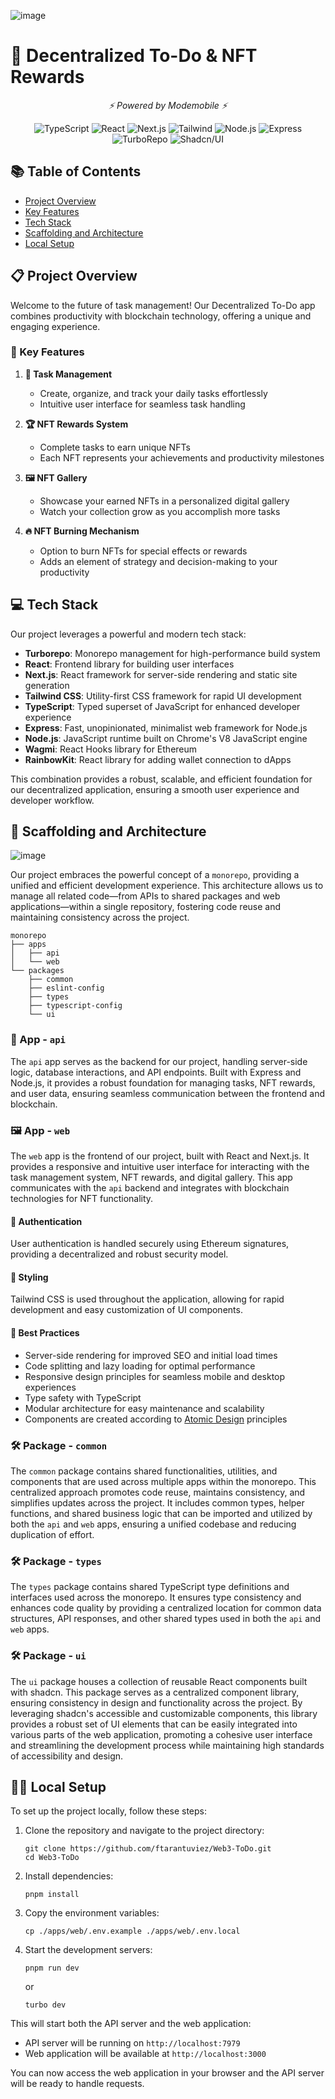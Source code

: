 ![image](https://github.com/user-attachments/assets/7ff1af12-8ee1-422b-b739-266ef1df33cf)


# 🚀 Decentralized To-Do & NFT Rewards

<p align="center">
  <em>⚡ Powered by Modemobile ⚡</em>
</p>

<div align="center">

![TypeScript](https://img.shields.io/badge/-TypeScript-black?style=for-the-badge&logoColor=white&logo=typescript&color=2F73BF)
![React](https://img.shields.io/badge/React-20232A?style=for-the-badge&logo=react&logoColor=61DAFB)
![Next.js](https://img.shields.io/badge/next%20js-000000?style=for-the-badge&logo=nextdotjs&logoColor=white)
![Tailwind](https://img.shields.io/badge/Tailwind_CSS-38B2AC?style=for-the-badge&logo=tailwind-css&logoColor=white)
![Node.js](https://img.shields.io/badge/Node.js-43853D?style=for-the-badge&logo=node.js&logoColor=white)
![Express](https://img.shields.io/badge/Express.js-404D59?style=for-the-badge)
![TurboRepo](https://img.shields.io/badge/Turborepo-2.0.14-orangered?logo=turborepo&link=https%3A%2F%2Fgithub.com%2Fvercel%2Fturbo%2Freleases%2Ftag%2Fv2.0.14)
![Shadcn/UI](https://img.shields.io/badge/Shadcn%2FUI-000000?style=for-the-badge&logo=shadcnui&logoColor=white)

</div>

## 📚 Table of Contents

- [Project Overview](#-project-overview)
- [Key Features](#-key-features)
- [Tech Stack](#-tech-stack)
- [Scaffolding and Architecture](#-scaffolding-and-architecture)
- [Local Setup](#️-local-setup)

## 📋 Project Overview

Welcome to the future of task management! Our Decentralized To-Do app combines productivity with blockchain technology, offering a unique and engaging experience.

### 🌟 Key Features

1. **📝 Task Management**

   - Create, organize, and track your daily tasks effortlessly
   - Intuitive user interface for seamless task handling

2. **🏆 NFT Rewards System**

   - Complete tasks to earn unique NFTs
   - Each NFT represents your achievements and productivity milestones

3. **🖼️ NFT Gallery**

   - Showcase your earned NFTs in a personalized digital gallery
   - Watch your collection grow as you accomplish more tasks

4. **🔥 NFT Burning Mechanism**
   - Option to burn NFTs for special effects or rewards
   - Adds an element of strategy and decision-making to your productivity

## 💻 Tech Stack

Our project leverages a powerful and modern tech stack:

- **Turborepo**: Monorepo management for high-performance build system
- **React**: Frontend library for building user interfaces
- **Next.js**: React framework for server-side rendering and static site generation
- **Tailwind CSS**: Utility-first CSS framework for rapid UI development
- **TypeScript**: Typed superset of JavaScript for enhanced developer experience
- **Express**: Fast, unopinionated, minimalist web framework for Node.js
- **Node.js**: JavaScript runtime built on Chrome's V8 JavaScript engine
- **Wagmi**: React Hooks library for Ethereum
- **RainbowKit**: React library for adding wallet connection to dApps

This combination provides a robust, scalable, and efficient foundation for our decentralized application, ensuring a smooth user experience and developer workflow.

## 🧱 Scaffolding and Architecture

![image](https://github.com/user-attachments/assets/36f366bd-f736-43f7-bde3-ef70ad6280bf)

Our project embraces the powerful concept of a `monorepo`, providing a unified and efficient development experience. This architecture allows us to manage all related code—from APIs to shared packages and web applications—within a single repository, fostering code reuse and maintaining consistency across the project.

```
monorepo
├── apps
│   ├── api
│   └── web
└── packages
    ├── common
    ├── eslint-config
    ├── types
    ├── typescript-config
    └── ui
```

### 💾 App - `api`

The `api` app serves as the backend for our project, handling server-side logic, database interactions, and API endpoints. Built with Express and Node.js, it provides a robust foundation for managing tasks, NFT rewards, and user data, ensuring seamless communication between the frontend and blockchain.

### 🖼️ App - `web`

The `web` app is the frontend of our project, built with React and Next.js. It provides a responsive and intuitive user interface for interacting with the task management system, NFT rewards, and digital gallery. This app communicates with the `api` backend and integrates with blockchain technologies for NFT functionality.

#### 🔐 Authentication

User authentication is handled securely using Ethereum signatures, providing a decentralized and robust security model.

#### 🎨 Styling

Tailwind CSS is used throughout the application, allowing for rapid development and easy customization of UI components.

#### 🔧 Best Practices

- Server-side rendering for improved SEO and initial load times
- Code splitting and lazy loading for optimal performance
- Responsive design principles for seamless mobile and desktop experiences
- Type safety with TypeScript
- Modular architecture for easy maintenance and scalability
- Components are created according to [Atomic Design](https://medium.com/@janelle.wg/atomic-design-pattern-how-to-structure-your-react-application-2bb4d9ca5f97) principles

### 🛠️ Package - `common`

The `common` package contains shared functionalities, utilities, and components that are used across multiple apps within the monorepo. This centralized approach promotes code reuse, maintains consistency, and simplifies updates across the project. It includes common types, helper functions, and shared business logic that can be imported and utilized by both the `api` and `web` apps, ensuring a unified codebase and reducing duplication of effort.

### 🛠️ Package - `types`

The `types` package contains shared TypeScript type definitions and interfaces used across the monorepo. It ensures type consistency and enhances code quality by providing a centralized location for common data structures, API responses, and other shared types used in both the `api` and `web` apps.

### 🛠️ Package - `ui`

The `ui` package houses a collection of reusable React components built with shadcn. This package serves as a centralized component library, ensuring consistency in design and functionality across the project. By leveraging shadcn's accessible and customizable components, this library provides a robust set of UI elements that can be easily integrated into various parts of the web application, promoting a cohesive user interface and streamlining the development process while maintaining high standards of accessibility and design.

## 🏃‍♂️ Local Setup

To set up the project locally, follow these steps:

1. Clone the repository and navigate to the project directory:

   ```
   git clone https://github.com/ftarantuviez/Web3-ToDo.git
   cd Web3-ToDo
   ```

2. Install dependencies:

   ```
   pnpm install
   ```

3. Copy the environment variables:

   ```
   cp ./apps/web/.env.example ./apps/web/.env.local
   ```

4. Start the development servers:
   ```
   pnpm run dev
   ```
   or
   ```
   turbo dev
   ```

This will start both the API server and the web application:

- API server will be running on `http://localhost:7979`
- Web application will be available at `http://localhost:3000`

You can now access the web application in your browser and the API server will be ready to handle requests.
